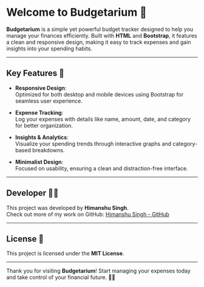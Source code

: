 # Welcome to Budgetarium 💸

**Budgetarium** is a simple yet powerful budget tracker designed to help you manage your finances efficiently. Built with **HTML** and **Bootstrap**, it features a clean and responsive design, making it easy to track expenses and gain insights into your spending habits.

---

## Key Features 🌟

- **Responsive Design**:  
  Optimized for both desktop and mobile devices using Bootstrap for seamless user experience.

- **Expense Tracking**:  
  Log your expenses with details like name, amount, date, and category for better organization.

- **Insights & Analytics**:  
  Visualize your spending trends through interactive graphs and category-based breakdowns.

- **Minimalist Design**:  
  Focused on usability, ensuring a clean and distraction-free interface.

---

## Developer 👨‍💻

This project was developed by **Himanshu Singh**.  
Check out more of my work on GitHub: [Himanshu Singh - GitHub](https://github.com/himanshu-21-0)

---

## License 📜

This project is licensed under the **MIT License**.

---

Thank you for visiting **Budgetarium**! Start managing your expenses today and take control of your financial future. 💼✨

